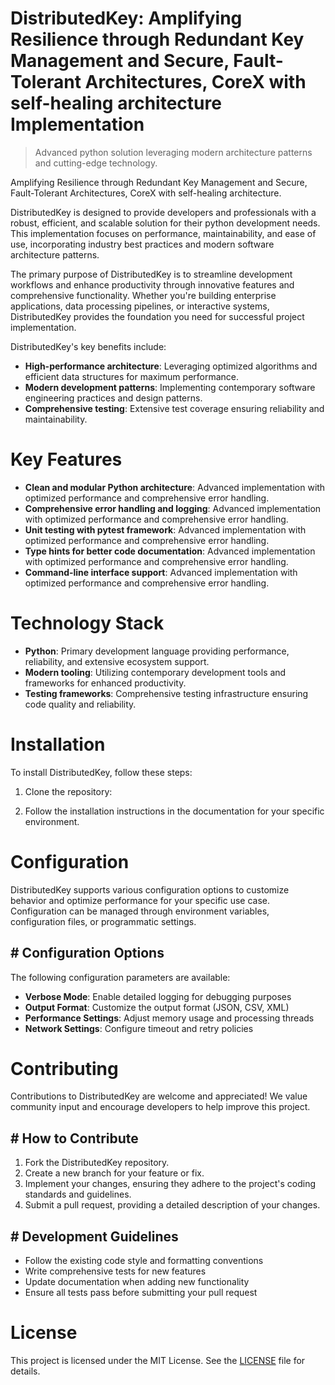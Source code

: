 <!-- fallback_DistributedKey_20251002194609_12833 -->

# DistributedKey: Amplifying Resilience through Redundant Key Management and Secure, Fault-Tolerant Architectures, CoreX with self-healing architecture Implementation
> Advanced python solution leveraging modern architecture patterns and cutting-edge technology.

Amplifying Resilience through Redundant Key Management and Secure, Fault-Tolerant Architectures, CoreX with self-healing architecture.

DistributedKey is designed to provide developers and professionals with a robust, efficient, and scalable solution for their python development needs. This implementation focuses on performance, maintainability, and ease of use, incorporating industry best practices and modern software architecture patterns.

The primary purpose of DistributedKey is to streamline development workflows and enhance productivity through innovative features and comprehensive functionality. Whether you're building enterprise applications, data processing pipelines, or interactive systems, DistributedKey provides the foundation you need for successful project implementation.

DistributedKey's key benefits include:

* **High-performance architecture**: Leveraging optimized algorithms and efficient data structures for maximum performance.
* **Modern development patterns**: Implementing contemporary software engineering practices and design patterns.
* **Comprehensive testing**: Extensive test coverage ensuring reliability and maintainability.

# Key Features

* **Clean and modular Python architecture**: Advanced implementation with optimized performance and comprehensive error handling.
* **Comprehensive error handling and logging**: Advanced implementation with optimized performance and comprehensive error handling.
* **Unit testing with pytest framework**: Advanced implementation with optimized performance and comprehensive error handling.
* **Type hints for better code documentation**: Advanced implementation with optimized performance and comprehensive error handling.
* **Command-line interface support**: Advanced implementation with optimized performance and comprehensive error handling.

# Technology Stack

* **Python**: Primary development language providing performance, reliability, and extensive ecosystem support.
* **Modern tooling**: Utilizing contemporary development tools and frameworks for enhanced productivity.
* **Testing frameworks**: Comprehensive testing infrastructure ensuring code quality and reliability.

# Installation

To install DistributedKey, follow these steps:

1. Clone the repository:


2. Follow the installation instructions in the documentation for your specific environment.

# Configuration

DistributedKey supports various configuration options to customize behavior and optimize performance for your specific use case. Configuration can be managed through environment variables, configuration files, or programmatic settings.

## # Configuration Options

The following configuration parameters are available:

* **Verbose Mode**: Enable detailed logging for debugging purposes
* **Output Format**: Customize the output format (JSON, CSV, XML)
* **Performance Settings**: Adjust memory usage and processing threads
* **Network Settings**: Configure timeout and retry policies

# Contributing

Contributions to DistributedKey are welcome and appreciated! We value community input and encourage developers to help improve this project.

## # How to Contribute

1. Fork the DistributedKey repository.
2. Create a new branch for your feature or fix.
3. Implement your changes, ensuring they adhere to the project's coding standards and guidelines.
4. Submit a pull request, providing a detailed description of your changes.

## # Development Guidelines

* Follow the existing code style and formatting conventions
* Write comprehensive tests for new features
* Update documentation when adding new functionality
* Ensure all tests pass before submitting your pull request

# License

This project is licensed under the MIT License. See the [LICENSE](https://github.com/mpermar082/DistributedKey/blob/main/LICENSE) file for details.
